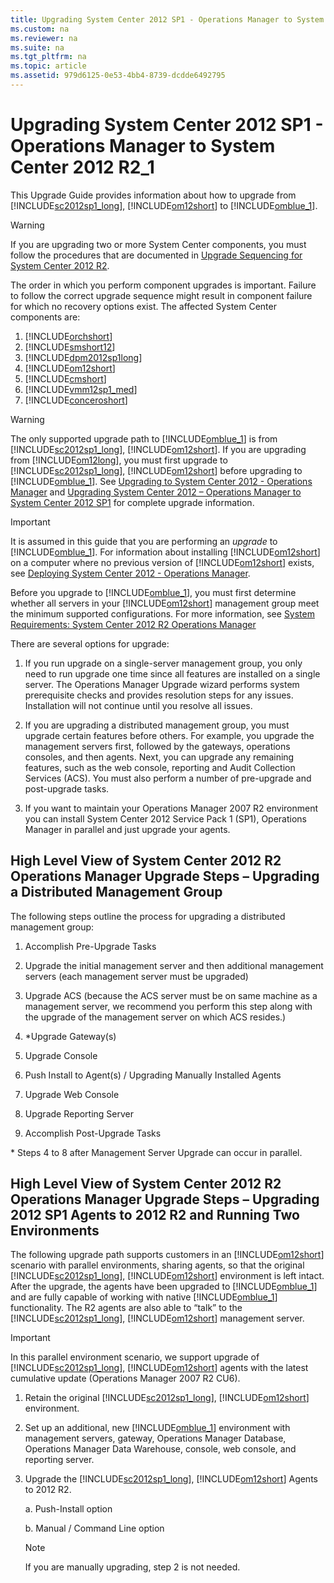 ```yaml
---
title: Upgrading System Center 2012 SP1 - Operations Manager to System Center 2012 R2_1
ms.custom: na
ms.reviewer: na
ms.suite: na
ms.tgt_pltfrm: na
ms.topic: article
ms.assetid: 979d6125-0e53-4bb4-8739-dcdde6492795
---
```

# Upgrading System Center 2012 SP1 - Operations Manager to System Center 2012 R2_1
This Upgrade Guide provides information about how to upgrade from [!INCLUDE[sc2012sp1_long](Token/sc2012sp1_long_md.md)], [!INCLUDE[om12short](Token/om12short_md.md)] to [!INCLUDE[omblue_1](Token/omblue_1_md.md)].

> [!WARNING]
> If you are upgrading two or more System Center components, you must follow the procedures that are documented in [Upgrade Sequencing for System Center 2012 R2](http://go.microsoft.com/fwlink/?LinkId=328675).
> 
> The order in which you perform component upgrades is important. Failure to follow the correct upgrade sequence might result in component failure for which no recovery options exist. The affected System Center components are:
> 
> 1.  [!INCLUDE[orchshort](Token/orchshort_md.md)]
> 2.  [!INCLUDE[smshort12](Token/smshort12_md.md)]
> 3.  [!INCLUDE[dpm2012sp1long](Token/dpm2012sp1long_md.md)]
> 4.  [!INCLUDE[om12short](Token/om12short_md.md)]
> 5.  [!INCLUDE[cmshort](Token/cmshort_md.md)]
> 6.  [!INCLUDE[vmm12sp1_med](Token/vmm12sp1_med_md.md)]
> 7.  [!INCLUDE[conceroshort](Token/conceroshort_md.md)]

> [!WARNING]
> The only supported upgrade path to [!INCLUDE[omblue_1](Token/omblue_1_md.md)] is from [!INCLUDE[sc2012sp1_long](Token/sc2012sp1_long_md.md)], [!INCLUDE[om12short](Token/om12short_md.md)]. If you are upgrading from [!INCLUDE[om12long](Token/om12long_md.md)], you must first upgrade to [!INCLUDE[sc2012sp1_long](Token/sc2012sp1_long_md.md)], [!INCLUDE[om12short](Token/om12short_md.md)] before upgrading to [!INCLUDE[omblue_1](Token/omblue_1_md.md)]. See [Upgrading to System Center 2012 \- Operations Manager](assetId:///2c9094d2-a57f-4d77-b430-f7ee2cbede6f) and [Upgrading System Center 2012 – Operations Manager to System Center 2012 SP1](http://go.microsoft.com/fwlink/?LinkId=309041) for complete upgrade information.

> [!IMPORTANT]
> It is assumed in this guide that you are performing an *upgrade* to [!INCLUDE[omblue_1](Token/omblue_1_md.md)]. For information about installing [!INCLUDE[om12short](Token/om12short_md.md)] on a computer where no previous version of [!INCLUDE[om12short](Token/om12short_md.md)] exists, see [Deploying System Center 2012 \- Operations Manager](http://go.microsoft.com/fwlink/?LinkId=309317).

Before you upgrade to [!INCLUDE[omblue_1](Token/omblue_1_md.md)], you must first determine whether all servers in your [!INCLUDE[om12short](Token/om12short_md.md)] management group meet the minimum supported configurations. For more information, see [System Requirements: System Center 2012 R2 Operations Manager](http://go.microsoft.com/fwlink/?LinkId=309038)

There are several options for upgrade:

1.  If you run upgrade on a single\-server management group, you only need to run upgrade one time since all features are installed on a single server. The Operations Manager Upgrade wizard performs system prerequisite checks and provides resolution steps for any issues. Installation will not continue until you resolve all issues.

2.  If you are upgrading a distributed management group, you must upgrade certain features before others. For example, you upgrade the management servers first, followed by the gateways, operations consoles, and then agents. Next, you can upgrade any remaining features, such as the web console, reporting and Audit Collection Services \(ACS\). You must also perform a number of pre\-upgrade and post\-upgrade tasks.

3.  If you want to maintain your Operations Manager 2007 R2 environment you can install System Center 2012 Service Pack 1 \(SP1\), Operations Manager in parallel and just upgrade your agents.

## High Level View of System Center 2012 R2 Operations Manager Upgrade Steps – Upgrading a Distributed Management Group
The following steps outline the process for upgrading a distributed management group:

1.  Accomplish Pre\-Upgrade Tasks

2.  Upgrade the initial management server and then additional management servers \(each management server must be upgraded\)

3.  Upgrade ACS \(because the ACS server must be on same machine as a management server, we recommend you perform this step along with the upgrade of the management server on which ACS resides.\)

4.  \*Upgrade Gateway\(s\)

5.  Upgrade Console

6.  Push Install to Agent\(s\) \/ Upgrading Manually Installed Agents

7.  Upgrade Web Console

8.  Upgrade Reporting Server

9. Accomplish Post\-Upgrade Tasks

\* Steps 4 to 8 after Management Server Upgrade can occur in parallel.

## High Level View of System Center 2012 R2 Operations Manager Upgrade Steps – Upgrading 2012 SP1 Agents to 2012 R2 and Running Two Environments
The following upgrade path supports customers in an [!INCLUDE[om12short](Token/om12short_md.md)] scenario with parallel environments, sharing agents, so that the original [!INCLUDE[sc2012sp1_long](Token/sc2012sp1_long_md.md)], [!INCLUDE[om12short](Token/om12short_md.md)] environment is left intact.  After the upgrade, the agents have been upgraded to [!INCLUDE[omblue_1](Token/omblue_1_md.md)] and are fully capable of working with native [!INCLUDE[omblue_1](Token/omblue_1_md.md)] functionality.  The R2 agents are also able to “talk” to the [!INCLUDE[sc2012sp1_long](Token/sc2012sp1_long_md.md)], [!INCLUDE[om12short](Token/om12short_md.md)] management server.

> [!IMPORTANT]
> In this parallel environment scenario, we support upgrade of [!INCLUDE[sc2012sp1_long](Token/sc2012sp1_long_md.md)], [!INCLUDE[om12short](Token/om12short_md.md)] agents with the latest cumulative update \(Operations Manager 2007 R2 CU6\).

1.  Retain the original [!INCLUDE[sc2012sp1_long](Token/sc2012sp1_long_md.md)], [!INCLUDE[om12short](Token/om12short_md.md)] environment.

2.  Set up an additional, new [!INCLUDE[omblue_1](Token/omblue_1_md.md)] environment with management servers, gateway, Operations Manager Database, Operations Manager Data Warehouse, console, web console, and reporting server.

3.  Upgrade the [!INCLUDE[sc2012sp1_long](Token/sc2012sp1_long_md.md)], [!INCLUDE[om12short](Token/om12short_md.md)] Agents to 2012 R2.

    a. Push\-Install option

    b. Manual \/ Command Line option

    > [!NOTE]
    > If you are manually upgrading, step 2 is not needed.


